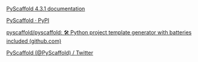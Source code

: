 [PyScaffold 4.3.1 documentation](https://pyscaffold.org/en/stable/)

[PyScaffold · PyPI](https://pypi.org/project/PyScaffold/)

[pyscaffold/pyscaffold: 🛠 Python project template generator with batteries included (github.com)](https://github.com/pyscaffold/pyscaffold/)

[PyScaffold (@PyScaffold) / Twitter](https://twitter.com/pyscaffold)

